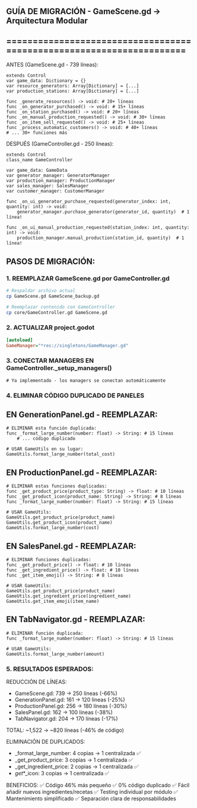 ## GUÍA DE MIGRACIÓN - GameScene.gd → Arquitectura Modular
## =====================================================================

ANTES (GameScene.gd - 739 líneas):
```gdscript
extends Control
var game_data: Dictionary = {}
var resource_generators: Array[Dictionary] = [...]
var production_stations: Array[Dictionary] = [...]

func _generate_resources() -> void: # 20+ líneas
func _on_generator_purchased() -> void: # 15+ líneas
func _on_station_purchased() -> void: # 20+ líneas
func _on_manual_production_requested() -> void: # 30+ líneas
func _on_item_sell_requested() -> void: # 25+ líneas
func _process_automatic_customers() -> void: # 40+ líneas
# ... 30+ funciones más
```

DESPUÉS (GameController.gd - 250 líneas):
```gdscript
extends Control
class_name GameController

var game_data: GameData
var generator_manager: GeneratorManager
var production_manager: ProductionManager
var sales_manager: SalesManager
var customer_manager: CustomerManager

func _on_ui_generator_purchase_requested(generator_index: int, quantity: int) -> void:
    generator_manager.purchase_generator(generator_id, quantity)  # 1 línea!

func _on_ui_manual_production_requested(station_index: int, quantity: int) -> void:
    production_manager.manual_production(station_id, quantity)  # 1 línea!
```

## PASOS DE MIGRACIÓN:

### 1. REEMPLAZAR GameScene.gd por GameController.gd
```bash
# Respaldar archivo actual
cp GameScene.gd GameScene_backup.gd

# Reemplazar contenido con GameController
cp core/GameController.gd GameScene.gd
```

### 2. ACTUALIZAR project.godot
```ini
[autoload]
GameManager="*res://singletons/GameManager.gd"
```

### 3. CONECTAR MANAGERS EN GameController._setup_managers()
```gdscript
# Ya implementado - los managers se conectan automáticamente
```

### 4. ELIMINAR CÓDIGO DUPLICADO DE PANELES

## EN GenerationPanel.gd - REEMPLAZAR:
```gdscript
# ELIMINAR esta función duplicada:
func _format_large_number(number: float) -> String: # 15 líneas
    # ... código duplicado

# USAR GameUtils en su lugar:
GameUtils.format_large_number(total_cost)
```

## EN ProductionPanel.gd - REEMPLAZAR:
```gdscript
# ELIMINAR estas funciones duplicadas:
func _get_product_price(product_type: String) -> float: # 10 líneas
func _get_product_icon(product_name: String) -> String: # 8 líneas
func _format_large_number(number: float) -> String: # 15 líneas

# USAR GameUtils:
GameUtils.get_product_price(product_name)
GameUtils.get_product_icon(product_name)
GameUtils.format_large_number(cost)
```

## EN SalesPanel.gd - REEMPLAZAR:
```gdscript
# ELIMINAR funciones duplicadas:
func _get_product_price() -> float: # 10 líneas
func _get_ingredient_price() -> float: # 10 líneas
func _get_item_emoji() -> String: # 8 líneas

# USAR GameUtils:
GameUtils.get_product_price(product_name)
GameUtils.get_ingredient_price(ingredient_name)
GameUtils.get_item_emoji(item_name)
```

## EN TabNavigator.gd - REEMPLAZAR:
```gdscript
# ELIMINAR función duplicada:
func _format_large_number(number: float) -> String: # 15 líneas

# USAR GameUtils:
GameUtils.format_large_number(amount)
```

### 5. RESULTADOS ESPERADOS:

REDUCCIÓN DE LÍNEAS:
- GameScene.gd: 739 → 250 líneas (-66%)
- GenerationPanel.gd: 161 → 120 líneas (-25%)
- ProductionPanel.gd: 256 → 180 líneas (-30%)
- SalesPanel.gd: 162 → 100 líneas (-38%)
- TabNavigator.gd: 204 → 170 líneas (-17%)

TOTAL: ~1,522 → ~820 líneas (-46% de código)

ELIMINACIÓN DE DUPLICADOS:
- _format_large_number: 4 copias → 1 centralizada ✅
- _get_product_price: 3 copias → 1 centralizada ✅
- _get_ingredient_price: 2 copias → 1 centralizada ✅
- _get_*_icon: 3 copias → 1 centralizada ✅

BENEFICIOS:
✅ Código 46% más pequeño
✅ 0% código duplicado
✅ Fácil añadir nuevos ingredientes/recetas
✅ Testing individual por módulo
✅ Mantenimiento simplificado
✅ Separación clara de responsabilidades
